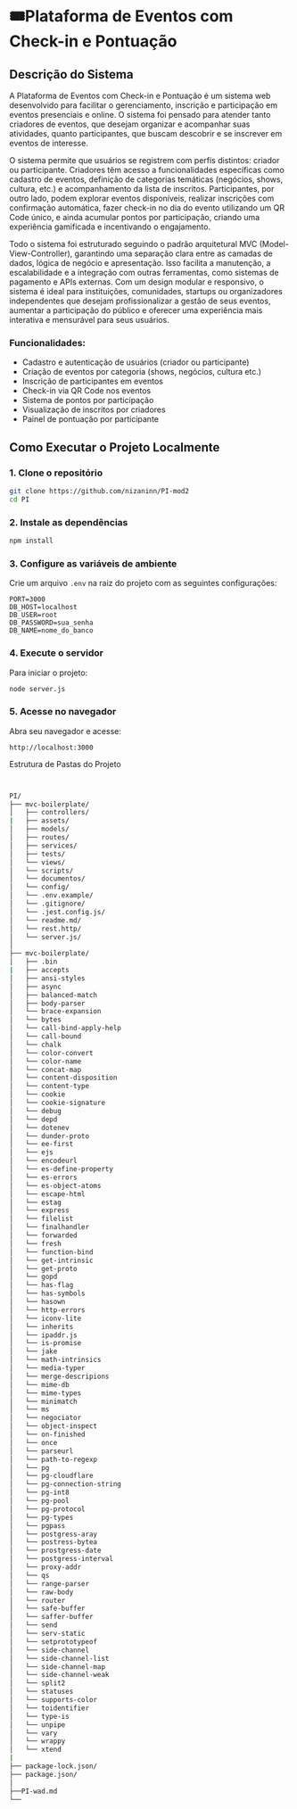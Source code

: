 # 🎟Plataforma de Eventos com Check-in e Pontuação

##  Descrição do Sistema

A Plataforma de Eventos com Check-in e Pontuação é um sistema web desenvolvido para facilitar o gerenciamento, inscrição e participação em eventos presenciais e online. O sistema foi pensado para atender tanto criadores de eventos, que desejam organizar e acompanhar suas atividades, quanto participantes, que buscam descobrir e se inscrever em eventos de interesse.

O sistema permite que usuários se registrem com perfis distintos: criador ou participante. Criadores têm acesso a funcionalidades específicas como cadastro de eventos, definição de categorias temáticas (negócios, shows, cultura, etc.) e acompanhamento da lista de inscritos. Participantes, por outro lado, podem explorar eventos disponíveis, realizar inscrições com confirmação automática, fazer check-in no dia do evento utilizando um QR Code único, e ainda acumular pontos por participação, criando uma experiência gamificada e incentivando o engajamento.

 Todo o sistema foi estruturado seguindo o padrão arquitetural MVC (Model-View-Controller), garantindo uma separação clara entre as camadas de dados, lógica de negócio e apresentação. Isso facilita a manutenção, a escalabilidade e a integração com outras ferramentas, como sistemas de pagamento e APIs externas. Com um design modular e responsivo, o sistema é ideal para instituições, comunidades, startups ou organizadores independentes que desejam profissionalizar a gestão de seus eventos, aumentar a participação do público e oferecer uma experiência mais interativa e mensurável para seus usuários.

### Funcionalidades:
- Cadastro e autenticação de usuários (criador ou participante)
- Criação de eventos por categoria (shows, negócios, cultura etc.)
- Inscrição de participantes em eventos
- Check-in via QR Code nos eventos
- Sistema de pontos por participação
- Visualização de inscritos por criadores
- Painel de pontuação por participante



## Como Executar o Projeto Localmente


### 1. Clone o repositório
```bash
git clone https://github.com/nizaninn/PI-mod2
cd PI
````

### 2. Instale as dependências

```bash
npm install
```

### 3. Configure as variáveis de ambiente

Crie um arquivo `.env` na raiz do projeto com as seguintes configurações:

```
PORT=3000
DB_HOST=localhost
DB_USER=root
DB_PASSWORD=sua_senha
DB_NAME=nome_do_banco
```



### 4. Execute o servidor

Para iniciar o projeto:

```bash
node server.js
```

 
### 5. Acesse no navegador

Abra seu navegador e acesse:

```
http://localhost:3000
```

Estrutura de Pastas do Projeto
````bash


PI/
├── mvc-boilerplate/                    
│   ├── controllers/
|   ├── assets/       
│   ├── models/              
│   ├── routes/             
│   ├── services/           
│   ├── tests/        
│   └── views/
│   └── scripts/
│   └── documentos/
│   └── config/
│   └── .env.example/
│   └── .gitignore/
│   └── .jest.config.js/
│   └── readme.md/
│   └── rest.http/
│   └── server.js/              
│
├── mvc-boilerplate/                    
│   ├── .bin
|   ├── accepts      
│   ├── ansi-styles            
│   ├── async            
│   ├── balanced-match          
│   ├── body-parser       
│   └── brace-expansion
│   └── bytes
│   └── call-bind-apply-help
│   └── call-bound
│   └── chalk
│   └── color-convert
│   └── color-name
│   └── concat-map
│   └── content-disposition
│   └── content-type
│   └── cookie
│   └── cookie-signature
│   └── debug
│   └── depd
│   └── dotenev
│   └── dunder-proto
│   └── ee-first
│   └── ejs
│   └── encodeurl
│   └── es-define-property
│   └── es-errors
│   └── es-object-atoms
│   └── escape-html
│   └── estag
│   └── express
│   └── filelist
│   └── finalhandler
│   └── forwarded
│   └── fresh
│   └── function-bind
│   └── get-intrinsic
│   └── get-proto
│   └── gopd
│   └── has-flag
│   └── has-symbols
│   └── hasown
│   └── http-errors
│   └── iconv-lite
│   └── inherits
│   └── ipaddr.js
│   └── is-promise
│   └── jake
│   └── math-intrinsics
│   └── media-typer
│   └── merge-descripions
│   └── mime-db
│   └── mime-types
│   └── minimatch
│   └── ms
│   └── negociator
│   └── object-inspect
│   └── on-finished
│   └── once
│   └── parseurl
│   └── path-to-regexp
│   └── pg
│   └── pg-cloudflare
│   └── pg-connection-string
│   └── pg-int8
│   └── pg-pool
│   └── pg-protocol
│   └── pg-types
│   └── pgpass
│   └── postgress-aray
│   └── postress-bytea
│   └── prostgress-date
│   └── postgress-interval
│   └── proxy-addr
│   └── qs
│   └── range-parser
│   └── raw-body
│   └── router
│   └── safe-buffer
│   └── saffer-buffer
│   └── send
│   └── serv-static
│   └── setprototypeof
│   └── side-channel
│   └── side-channel-list
│   └── side-channel-map
│   └── side-channel-weak
│   └── split2
│   └── statuses
│   └── supports-color
│   └── toidentifier
│   └── type-is
│   └── unpipe
│   └── vary
│   └── wrappy
│   └── xtend
|
├── package-lock.json/
├── package.json/
│
├──PI-wad.md                  
└── 

